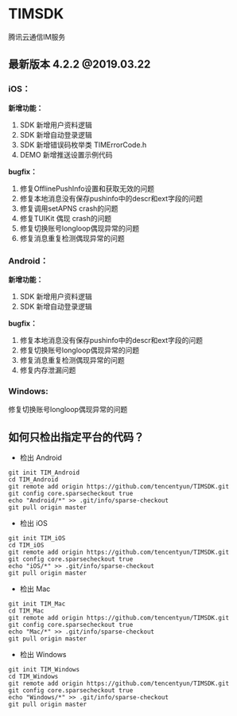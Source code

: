 # TIMSDK
腾讯云通信IM服务

## 最新版本 4.2.2 @2019.03.22

### iOS：
**新增功能：**

  1. SDK 新增用户资料逻辑
  2. SDK 新增自动登录逻辑
  3. SDK 新增错误码枚举类 TIMErrorCode.h
  4. DEMO 新增推送设置示例代码

  **bugfix：**

  1. 修复OfflinePushInfo设置和获取无效的问题
  2. 修复本地消息没有保存pushinfo中的descr和ext字段的问题
  3. 修复调用setAPNS crash的问题
  4. 修复TUIKit 偶现 crash的问题
  5. 修复切换账号longloop偶现异常的问题
  6. 修复消息重复检测偶现异常的问题

### Android：
**新增功能：**

1. SDK 新增用户资料逻辑
2. SDK 新增自动登录逻辑

**bugfix：**

1. 修复本地消息没有保存pushinfo中的descr和ext字段的问题
2. 修复切换账号longloop偶现异常的问题
3. 修复消息重复检测偶现异常的问题
4.  修复内存泄漏问题

### Windows:
修复切换账号longloop偶现异常的问题

## 如何只检出指定平台的代码？

- 检出 Android
```
git init TIM_Android
cd TIM_Android
git remote add origin https://github.com/tencentyun/TIMSDK.git
git config core.sparsecheckout true
echo "Android/*" >> .git/info/sparse-checkout
git pull origin master
```

- 检出 iOS
```
git init TIM_iOS
cd TIM_iOS
git remote add origin https://github.com/tencentyun/TIMSDK.git
git config core.sparsecheckout true
echo "iOS/*" >> .git/info/sparse-checkout
git pull origin master
```

- 检出 Mac
```
git init TIM_Mac
cd TIM_Mac
git remote add origin https://github.com/tencentyun/TIMSDK.git
git config core.sparsecheckout true
echo "Mac/*" >> .git/info/sparse-checkout
git pull origin master
```

- 检出 Windows
```
git init TIM_Windows
cd TIM_Windows
git remote add origin https://github.com/tencentyun/TIMSDK.git
git config core.sparsecheckout true
echo "Windows/*" >> .git/info/sparse-checkout
git pull origin master
```
